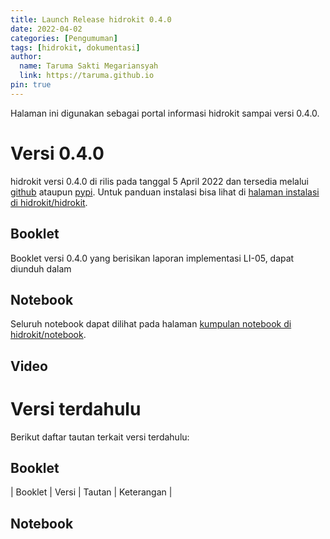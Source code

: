 ```yaml
---
title: Launch Release hidrokit 0.4.0
date: 2022-04-02
categories: [Pengumuman]
tags: [hidrokit, dokumentasi]
author:
  name: Taruma Sakti Megariansyah
  link: https://taruma.github.io
pin: true
---
```


Halaman ini digunakan sebagai portal informasi hidrokit sampai versi 0.4.0.

# Versi 0.4.0

hidrokit versi 0.4.0 di rilis pada tanggal 5 April 2022 dan tersedia melalui [github](https://github.com/hidrokit/hidrokit/releases) ataupun [pypi](https://pypi.org/project/hidrokit/). Untuk panduan instalasi bisa lihat di [halaman instalasi di hidrokit/hidrokit](https://hidrokit.github.io/hidrokit/panduan/instalasi).


## Booklet

Booklet versi 0.4.0 yang berisikan laporan implementasi LI-05, dapat diunduh dalam 

## Notebook

Seluruh notebook dapat dilihat pada halaman [kumpulan notebook di hidrokit/notebook](https://hidrokit.github.io/notebook/kumpulan-notebook).

## Video

# Versi terdahulu

Berikut daftar tautan terkait versi terdahulu:

## Booklet

| Booklet | Versi | Tautan | Keterangan |



## Notebook

